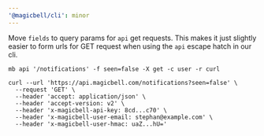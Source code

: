 ```yaml
---
'@magicbell/cli': minor
---
```


Move `fields` to query params for `api` get requests. This makes it just slightly easier to form urls for GET request when using the `api` escape hatch in our cli.

```shell
mb api '/notifications' -f seen=false -X get -c user -r curl

curl --url 'https://api.magicbell.com/notifications?seen=false' \
  --request 'GET' \
  --header 'accept: application/json' \
  --header 'accept-version: v2' \
  --header 'x-magicbell-api-key: 8cd...c70' \
  --header 'x-magicbell-user-email: stephan@example.com' \
  --header 'x-magicbell-user-hmac: uaZ...hU='
```
